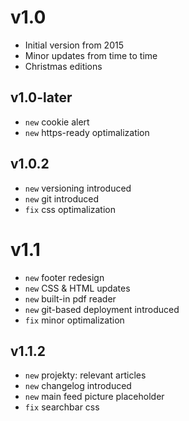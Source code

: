# v1.0

- Initial version from 2015
- Minor updates from time to time
- Christmas editions

## v1.0-later

- `new` cookie alert
- `new` https-ready optimalization

## v1.0.2

- `new` versioning introduced
- `new` git introduced
- `fix` css optimalization

# v1.1

- `new` footer redesign
- `new` CSS & HTML updates
- `new` built-in pdf reader
- `new` git-based deployment introduced 
- `fix` minor optimalization

## v1.1.2

- `new` projekty: relevant articles
- `new` changelog introduced
- `new` main feed picture placeholder
- `fix` searchbar css